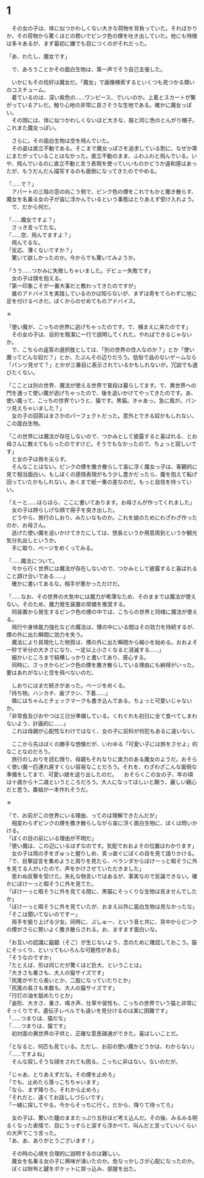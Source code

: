 # 1

　その女の子は、体に似つかわしくない大きな荷物を背負っていた。そればかりか、その荷物から驚くほどの勢いでピンク色の煙を吐き出していた。他にも特徴は多々あるが、まず最初に嫌でも目につくのがそれだった。

「あ、わたし、魔女です」

　で、あろうことかその面白生物は、第一声でそう自己主張した。

　いかにもその恰好は魔女だ。「魔女」で画像検索するといくつも見つかる類いのコスチューム。  
　着ているのは、深い紫色の……ワンピース、でいいのか。上着とスカートが繋がっているアレだ。触り心地の非常に良さそうな生地である。確かに魔女っぽい。  
　その頭には、体に似つかわしくないほど大きな、服と同じ色のとんがり帽子。これまた魔女っぽい。

　さらに。その面白生物は空を飛んでいた。  
　その姿は直立不動である。そこまで魔女っぽさを追求している割に、なぜか箒にまたがっていることはなかった。直立不動のまま、ふわふわと飛んでいる。いや、飛んでいるのに直立不動と言う表現を使っていいものかどうか違和感はあったが、もうだんだん描写するのも面倒になってきたのでやめる。

「……で？」  
　アパートの三階の窓の向こう側で、ピンク色の煙をこれでもかと撒き散らす、魔女を名乗る女の子が宙に浮かんでいるという事態はとりあえず受け入れよう。  
　で、だから何だ。

「……魔女ですよ？」  
　さっき言ってたな。  
「……空、飛んでますよ？」  
　飛んでるな。  
「反応、薄くないですか？」  
　驚いて欲しかったのか。今からでも驚いてみようか。

「うう……つかみに失敗しちゃいました。デビュー失敗です」  
　女の子は頭を抱える。  
「第一印象こそが一番大事だと教わってきたのですが」  
　誰のアドバイスを実践しているのかは知らないが、まずは奇をてらわずに地に足を付けるべきだ。ぼくからのせめてものアドバイス。

＊

「使い魔が、こっちの世界に逃げちゃったのです。で、捕まえに来たのです」  
　その女の子は、目的を簡潔に一行で説明してくれた。やればできるじゃないか。  
　で、こちらの返答の選択肢としては、「別の世界の住人なのか？」とか「使い魔ってどんな奴だ？」とか、たぶんその辺りだろう。低俗で品のないゲームなら「パンツ見せて？」とかが三番目に表示されているかもしれないが。冗談でも選びたくない。

「こことは別の世界、魔法が使える世界で普段は暮らしてます。で、異世界への門を通って使い魔が逃げちゃったので、後を追いかけてやってきたのです。あ、使い魔って、こっちの世界でいうと、猫です。黒猫。きゃあっ。急に風が。パンツ見えちゃいました？」  
　女の子の回答はまさかのパーフェクトだった。意外とできる奴かもしれない、この面白生物。

「この世界には魔法が存在しないので、つかみとして披露すると喜ばれる、とお母さんに教えてもらったのですけど。そうでもなかったので、ちょっと寂しいです」  
　と女の子は唇を尖らす。  
　そんなことはない。ピンクの煙を撒き散らして宙に浮く魔女っ子は、客観的に見て相当面白い。もしぼくの感情表現がもう少し豊かだったら、腹を抱えて転げ回っていたかもしれない。あくまで紙一重の差なのだ。もっと自信を持っていい。

「えーと……ほらほら、ここに書いてあります。お母さんが作ってくれました」  
　女の子は誇らしげな顔で冊子を突き出した。  
　どうやら、旅行のしおり、みたいなものか。これを娘のためにわざわざ作ったのか、お母さん。  
　逃げた使い魔を追いかけてきたにしては、悠長というか用意周到というか観光気分丸出しというか。  
　手に取り、ページをめくってみる。

「……魔法について。  
　今から行く世界には魔法が存在しないので、つかみとして披露すると喜ばれること請け合いである……」  
　確かに書いてあるな。相手が悪かっただけだ。

「……なお、その世界の大気中には魔力が希薄なため、そのままでは魔法が使えない。そのため、魔力発生装置の常備を推奨する。  
　同装置から発生するピンク色の煙の中では、こちらの世界と同様に魔法が使える。  
　飛行や身体能力強化などの魔法は、煙の中にいる間はその効力を持続するが、煙の外に出た瞬間に効力を失う。  
　魔法により具現化した物質は、煙の外に出た瞬間から縮小を始める。おおよそ一秒で半分の大きさになり、一定以上小さくなると消滅する……」  
　細かいところまで結構しっかりと書いてあり、感心する。  
　同時に、さっきからピンク色の煙を撒き散らしている理由にも納得がいった。要はあれがないと空を飛べないのだ。

　しおりにはまだ続きがあった。ページをめくる。  
「持ち物。ハンカチ、歯ブラシ、下着……」  
　隣にはちゃんとチェックマークも書き込んである。ちょっと可愛いじゃないか。  
「非常食及びおやつは三日分準備している。くれぐれも初日に全て食べてしまわないよう、計画的に……」  
　これは母親が心配性なわけではなく、女の子に前科が何犯もあるに違いない。

　ここから先はぼくの勝手な想像だが、いわゆる「可愛い子には旅をさせよ」的なことなのだろう。  
　旅行のしおりを読む限り、母親もそれなりに実力のある魔女のようだ。おそらく使い魔一匹連れ戻すくらい容易なことだろう。それを、わざわざこんな面倒な準備をしてまで、可愛い娘を送り出したのだ。
　おそらくこの女の子、年の頃は十歳から十二歳というところだろう。大人になってほしいと願う、麗しい親心だと思う。番組が一本作れそうだ。

＊

「で、お前がこの世界にいる理由、ってのは理解できたんだが」  
　相変わらずピンクの煙を撒き散らしながら宙に浮く面白生物に、ぼくは問いかける。  
「ぼくの目の前にいる理由が不明だ」  
「使い魔は、この辺にいるはずなのです。気配でおおよその位置はわかります」  
　女の子は両の手をぎゅっと握りしめ、真っ直ぐにぼくの目を見て語りかける。  
「で、目撃証言を集めようと周りを見たら、ベランダからぼけーっと暇そうに外を見てる人がいたので、声をかけさせていただきました」  
　思わぬ反撃を受けた。失礼な物言いではあるが、事実なので反論できない。確かにぼけーっと暇そうに外を見てた。  
「ぼけーっと暇そうに外を見てる間に、黒猫にそっくりな生物は見ませんでしたか」  
「ぼけーっと暇そうに外を見ていたが、おまえ以外に面白生物は見なかったな」  
「そこは聞いてないのですー」  
　両手を振り上げる少女。同時に、ぷしゅー、という音と共に、背中からピンクの煙がさらに勢いよく撒き散らされる。お、ますます面白いな。

「お互いの認識に齟齬（そご）が生じないよう、念のために確認しておこう。猫にそっくり、といってもいろんな可能性がある」  
「そうなのですか」  
「たとえば、形は同じだが驚くほど巨大、ということは」  
「大きさも重さも、大人の猫サイズです」  
「尻尾がやたら長いとか、二股になっていたりとか」  
「尻尾の長さも本数も、大人の猫サイズです」  
「行灯の油を舐めたりとか」  
「姿形、大きさ、重さ、鳴き声、仕草や習性も、こっちの世界でいう猫と非常にそっくりです。遺伝子レベルでも違いを見分けるのは実に困難です」  
「……つまりは、猫だな」  
「……つまりは、猫です」  
　初対面の異世界の子供と、正確な意思疎通ができた。喜ばしいことだ。

「となると、何匹も見ている。ただし、お前の使い魔かどうかは、わからない」  
「……ですよね」  
　そんな寂しそうな顔をされても困る。こっちに非はない。ないのだが。

「じゃあ、とりあえずだな。その煙を止めろ」  
「でも、止めたら落っこちちゃいます」  
「なら、まず降りろ。それから止めろ」  
「それだと、遠くてお話ししづらいです」  
「一緒に探してやる。今からそっちに行く。だから、降りて待ってろ」

　女の子は、驚いた瞳のままたっぷり五秒ほど考え込んだ。その後、みるみる明るくなった表情で、目にうっすらと涙すら浮かべて、叫んだと言っていいくらいの大声でこう言った。  
「あ、あ、ありがとうございます！」

　その時の心境を合理的に説明するのは難しい。  
　魔女を名乗る女の子に興味が湧いたのか。危なっかしさが心配になったのか。  
　ぼくは財布と鍵をポケットに突っ込み、部屋を出た。